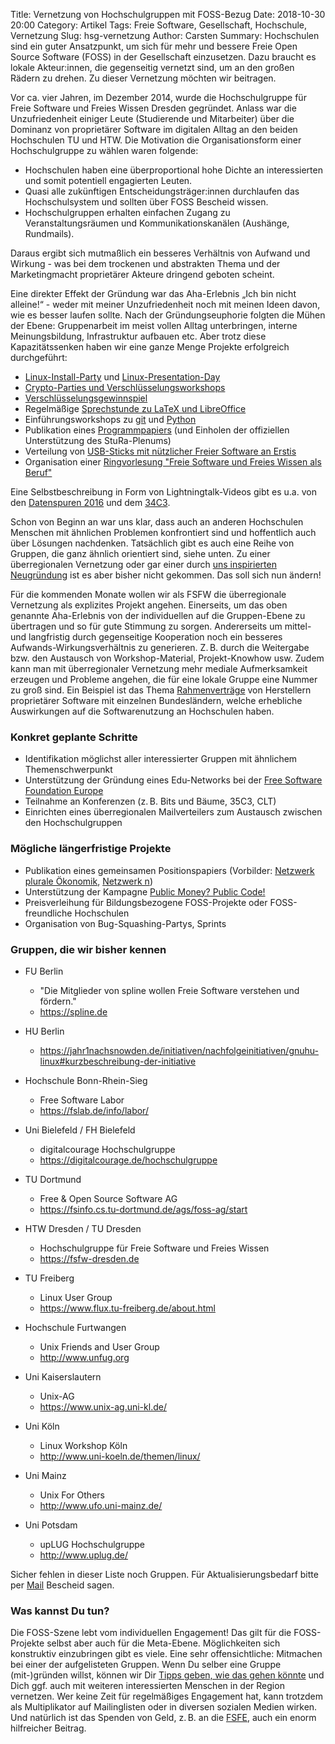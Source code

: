 Title: Vernetzung von Hochschulgruppen mit FOSS-Bezug
Date: 2018-10-30 20:00
Category: Artikel
Tags: Freie Software, Gesellschaft, Hochschule, Vernetzung
Slug: hsg-vernetzung
Author: Carsten
Summary: Hochschulen sind ein guter Ansatzpunkt, um sich für mehr und bessere Freie Open Source Software (FOSS) in der Gesellschaft einzusetzen. Dazu braucht es lokale Akteur:innen, die gegenseitig vernetzt sind, um an den großen Rädern zu drehen. Zu dieser Vernetzung möchten wir beitragen.

Vor ca. vier Jahren, im Dezember 2014, wurde die Hochschulgruppe für Freie Software und Freies Wissen Dresden gegründet. Anlass war die Unzufriedenheit einiger Leute (Studierende und Mitarbeiter) über die Dominanz von proprietärer Software im digitalen Alltag an den beiden Hochschulen TU und HTW.
Die Motivation die Organisationsform einer Hochschulgruppe zu wählen waren folgende:

* Hochschulen haben eine überproportional hohe Dichte an interessierten und somit potentiell engagierten Leuten.
* Quasi alle zukünftigen Entscheidungsträger:innen durchlaufen das Hochschulsystem und sollten über FOSS Bescheid wissen.
* Hochschulgruppen erhalten einfachen Zugang zu Veranstaltungsräumen und Kommunikationskanälen (Aushänge, Rundmails).

Daraus ergibt sich mutmaßlich ein besseres Verhältnis von Aufwand und Wirkung - was bei dem trockenen und abstrakten Thema und der Marketingmacht proprietärer Akteure dringend geboten scheint.

Eine direkter Effekt der Gründung war das Aha-Erlebnis „Ich bin nicht alleine!“ - weder mit meiner Unzufriedenheit noch mit meinen Ideen davon, wie es besser laufen sollte.
Nach der Gründungseuphorie folgten die Mühen der Ebene: Gruppenarbeit im meist vollen Alltag unterbringen, interne Meinungsbildung, Infrastruktur aufbauen etc. Aber trotz diese Kapazitätssenken haben wir eine ganze Menge Projekte erfolgreich durchgeführt:

* [Linux-Install-Party](https://fsfw-dresden.de/installparty) und [Linux-Presentation-Day](https://fsfw-dresden.de/lpd)
* [Crypto-Parties und Verschlüsselungsworkshops](https://fsfw-dresden.de/gpg)
* [Verschlüsselungsgewinnspiel](https://wiki.fsfw-dresden.de/doku.php/doku/verschluesselungsgewinnspiel)
* Regelmäßige [Sprechstunde zu LaTeX und LibreOffice](https://fsfw-dresden.de/sprechstunde)
* Einführungsworkshops zu [git](https://fsfw-dresden.de/git-ws) und [Python](https://fsfw-dresden.de/python-workshop)
* Publikation eines [Programmpapiers](https://fsfw-dresden.de/programm) (und Einholen der offiziellen Unterstützung des StuRa-Plenums)
* Verteilung von [USB-Sticks mit nützlicher Freier Software an Erstis](https://fsfw-dresden.de/uni-stick)
* Organisation einer [Ringvorlesung "Freie Software und Freies Wissen als Beruf"](https://fsfw-dresden.de/ringvorlesung)

Eine Selbstbeschreibung in Form von Lightningtalk-Videos gibt es u.a. von den [Datenspuren 2016](https://fsfw-dresden.de/#video) und dem [34C3](https://media.ccc.de/v/34c3-9258-lightning_talks_day_4#t=5750).

Schon von Beginn an war uns klar, dass auch an anderen Hochschulen Menschen mit ähnlichen Problemen konfrontiert sind und hoffentlich auch über Lösungen nachdenken.
Tatsächlich gibt es auch eine Reihe von Gruppen, die ganz ähnlich orientiert sind, siehe unten.
Zu einer überregionalen Vernetzung oder gar einer durch [uns inspirierten Neugründung](https://fsfw-dresden.de/fork) ist es aber bisher nicht gekommen. Das soll sich nun ändern!

Für die kommenden Monate wollen wir als FSFW die überregionale Vernetzung als explizites Projekt angehen.
Einerseits, um das oben genannte Aha-Erlebnis von der individuellen auf die Gruppen-Ebene zu übertragen und so für gute Stimmung zu sorgen.
Andererseits um mittel- und langfristig durch gegenseitige Kooperation noch ein besseres Aufwands-Wirkungsverhältnis zu generieren. Z.&#x202F;B. durch die Weitergabe bzw. den Austausch von Workshop-Material, Projekt-Knowhow usw. Zudem kann man mit überregionaler Vernetzung mehr mediale Aufmerksamkeit erzeugen und Probleme angehen, die für eine lokale Gruppe eine Nummer zu groß sind. Ein Beispiel ist das Thema [Rahmenverträge](https://fsfw-dresden.de/landesvertrag) von Herstellern proprietärer Software mit einzelnen Bundesländern, welche erhebliche Auswirkungen auf die Softwarenutzung an Hochschulen haben.

### Konkret geplante Schritte

* Identifikation möglichst aller interessierter Gruppen mit ähnlichem Themenschwerpunkt
* Unterstützung der Gründung eines Edu-Networks bei der [Free Software Foundation Europe](https://fsfe.org)
* Teilnahme an Konferenzen (z.&#x202F;B. Bits und Bäume, 35C3, CLT)
* Einrichten eines überregionalen Mailverteilers zum Austausch zwischen den Hochschulgruppen

### Mögliche längerfristige Projekte

* Publikation eines gemeinsamen Positionspapiers (Vorbilder: [Netzwerk plurale Ökonomik](https://www.plurale-oekonomik.de/projekte/offener-brief/), [Netzwerk n](https://netzwerk-n.org/ueber-uns/was-wir-machen/#positionspapier))
* Unterstützung der Kampagne [Public Money? Public Code!](https://publiccode.eu/de/openletter/)
* Preisverleihung für Bildungsbezogene FOSS-Projekte oder FOSS-freundliche Hochschulen
* Organisation von Bug-Squashing-Partys, Sprints

### Gruppen, die wir bisher kennen

* FU Berlin
    * "Die Mitglieder von spline wollen Freie Software verstehen und fördern."
    * <https://spline.de>

* HU Berlin
    * <https://jahr1nachsnowden.de/initiativen/nachfolgeinitiativen/gnuhu-linux#kurzbeschreibung-der-initiative>

* Hochschule Bonn-Rhein-Sieg
    * Free Software Labor
    * <https://fslab.de/info/labor/>

* Uni Bielefeld / FH Bielefeld
    * digitalcourage Hochschulgruppe
    * <https://digitalcourage.de/hochschulgruppe>

* TU Dortmund
    * Free & Open Source Software AG
    * <https://fsinfo.cs.tu-dortmund.de/ags/foss-ag/start>

* HTW Dresden / TU Dresden
    * Hochschulgruppe für Freie Software und Freies Wissen
    * <https://fsfw-dresden.de>

*  TU Freiberg
    * Linux User Group
    * <https://www.flux.tu-freiberg.de/about.html>

* Hochschule Furtwangen
    * Unix Friends and User Group
    * <http://www.unfug.org>

* Uni Kaiserslautern
    * Unix-AG
    * <https://www.unix-ag.uni-kl.de/>

* Uni Köln
    * Linux Workshop Köln
    * <http://www.uni-koeln.de/themen/linux/>

* Uni Mainz
    * Unix For Others
    * <http://www.ufo.uni-mainz.de/>

* Uni Potsdam
    * upLUG Hochschulgruppe
    * <http://www.uplug.de/>

Sicher fehlen in dieser Liste noch Gruppen. Für Aktualisierungsbedarf bitte per [Mail](mailto:kontakt@fsfw-dresden.de) Bescheid sagen.


### Was kannst Du tun?

Die FOSS-Szene lebt vom individuellen Engagement! Das gilt für die FOSS-Projekte selbst aber auch für die Meta-Ebene.
Möglichkeiten sich konstruktiv einzubringen gibt es viele.
Eine sehr offensichtliche: Mitmachen bei einer der aufgelisteten Gruppen.
Wenn Du selber eine Gruppe (mit-)gründen willst, können wir Dir [Tipps geben, wie das gehen könnte](https://fsfw-dresden.de/fork) und Dich ggf. auch mit weiteren interessierten Menschen in der Region vernetzen.
Wer keine Zeit für regelmäßiges Engagement hat, kann trotzdem als Multiplikator auf Mailinglisten oder in diversen sozialen Medien wirken. Und natürlich ist das Spenden von Geld, z.&#x202F;B. an die [FSFE](https://fsfe.org/donate/donate.de.html), auch ein enorm hilfreicher Beitrag.
